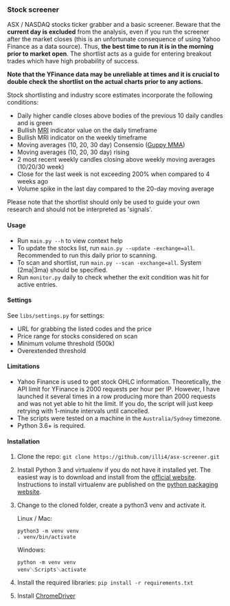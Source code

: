 ### Stock screener

ASX / NASDAQ stocks ticker grabber and a basic screener. Beware that the **current day is excluded** from the analysis, even if you run the screener after the market closes (this is an unfortunate consequence of using Yahoo Finance as a data source). Thus, **the best time to run it is in the morning prior to market open**. The shortlist acts as a guide for entering breakout trades which have high probability of success.

**Note that the YFinance data may be unreliable at times and it is crucial to double check the shortlist on the actual charts prior to any actions.**

Stock shortlisting and industry score estimates incorporate the following conditions: 
- Daily higher candle closes above bodies of the previous 10 daily candles and is green
- Bullish [MRI](https://tonevays.com/indicator) indicator value on the daily timeframe
- Bullish MRI indicator on the weekly timeframe  
- Moving averages (10, 20, 30 day) Consensio ([Guppy MMA](https://www.investopedia.com/terms/g/guppy-multiple-moving-average.asp))
- Moving averages (10, 20, 30 day) rising
- 2 most recent weekly candles closing above weekly moving averages (10/20/30 week)
- Close for the last week is not exceeding 200% when compared to 4 weeks ago
- Volume spike in the last day compared to the 20-day moving average  

Please note that the shortlist should only be used to guide your own research and should not be interpreted as 'signals'. 

#### Usage  
- Run `main.py --h` to view context help 
- To update the stocks list, run `main.py --update -exchange=all`. Recommended to run this daily prior to scanning.  
- To scan and shortlist, run `main.py --scan -exchange=all`. System (2ma|3ma) should be specified.
- Run `monitor.py` daily to check whether the exit condition was hit for active entries.

#### Settings 
See `libs/settings.py` for settings: 
- URL for grabbing the listed codes and the price
- Price range for stocks considered on scan
- Minimum volume threshold (500k)  
- Overextended threshold 

#### Limitations
- Yahoo Finance is used to get stock OHLC information. Theoretically, the API limit for YFinance is 2000 requests per hour per IP. However, I have launched it several times in a row producing more than 2000 requests and was not yet able to hit the limit. If you do, the script will just keep retrying with 1-minute intervals until cancelled.
- The scripts were tested on a machine in the `Australia/Sydney` timezone.
- Python 3.6+ is required.

#### Installation

1. Clone the repo: `git clone https://github.com/illi4/asx-screener.git`
2. Install Python 3 and virtualenv if you do not have it installed yet. The easiest way is to download and install from the [official website](https://www.python.org/downloads/). Instructions to install virtualenv are published on the [python packaging website](https://packaging.python.org/guides/installing-using-pip-and-virtual-environments/). 
3. Change to the cloned folder, create a python3 venv and activate it. 
    
    Linux / Mac: 
    ```
    python3 -m venv venv
    . venv/bin/activate
    ```
   
    Windows: 
    ```
    python -m venv venv
    venv＼Scripts＼activate
    ```
   
4. Install the required libraries: `pip install -r requirements.txt`
5. Install [ChromeDriver](https://sites.google.com/a/chromium.org/chromedriver/home)
